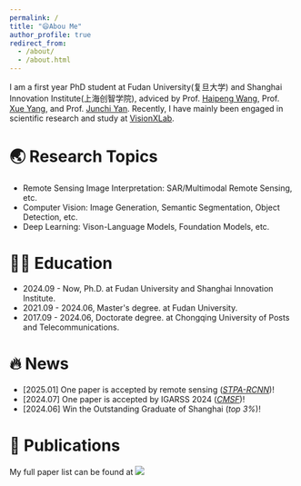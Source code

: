 ```yaml
---
permalink: /
title: "😄Abou Me"
author_profile: true
redirect_from: 
  - /about/
  - /about.html
---
```


I am a first year PhD student at Fudan University(复旦大学) and Shanghai Innovation Institute(上海创智学院), adviced by Prof. [Haipeng Wang](http://www.it.fudan.edu.cn/Data/View/1051), Prof. [Xue Yang](https://yangxue.site/), and Prof. [Junchi Yan](https://thinklab.sjtu.edu.cn/). Recently, I have mainly been engaged in scientific research and study at [VisionXLab](https://github.com/VisionXLab).

🌏 Research Topics
======
* Remote Sensing Image Interpretation: SAR/Multimodal Remote Sensing, etc.
* Computer Vision: Image Generation, Semantic Segmentation, Object Detection, etc.
* Deep Learning: Vison-Language Models, Foundation Models, etc.


👨‍🎓 Education
======
* 2024.09 - Now, Ph.D. at Fudan University and Shanghai Innovation Institute.
* 2021.09 - 2024.06, Master's degree. at Fudan University.
* 2017.09 - 2024.06, Doctorate degree. at Chongqing University of Posts and Telecommunications.

🔥 News
======
* [2025.01] One paper is accepted by remote sensing ([*STPA-RCNN*](https://www.mdpi.com/2072-4292/17/1/112))!
* [2024.07] One paper is accepted by IGARSS 2024 ([*CMSF*](https://ieeexplore.ieee.org/stamp/stamp.jsp?tp=&arnumber=10641325))!
* [2024.06] Win the Outstanding Graduate of Shanghai (*top 3%*)!

📝 Publications
======
My full paper list can be found at <a href="https://scholar.google.com/citations?user=GA0gV5cAAAAJ&hl=zh-CN">
  <img src="https://img.shields.io/badge/Citations-1229-4285F4?logo=google-scholar&logoColor=white">
</a>



